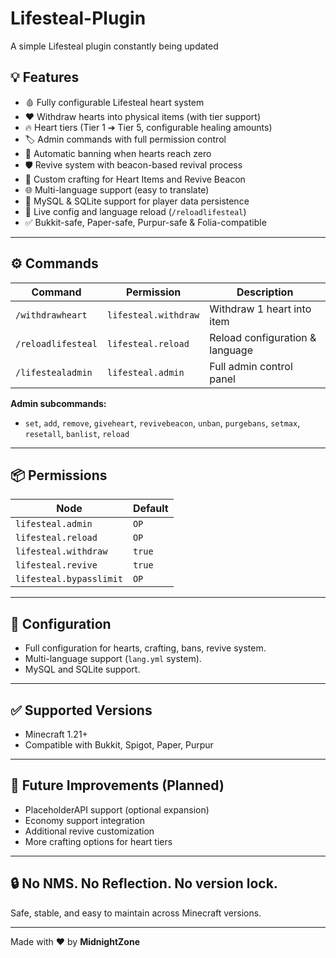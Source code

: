 # Lifesteal-Plugin
A simple Lifesteal plugin constantly being updated

## 💡 Features

- 🩸 Fully configurable Lifesteal heart system
- ❤️ Withdraw hearts into physical items (with tier support)
- 🔥 Heart tiers (Tier 1 ➔ Tier 5, configurable healing amounts)
- 🏷️ Admin commands with full permission control
- 🚫 Automatic banning when hearts reach zero
- 🛡️ Revive system with beacon-based revival process
- 🎯 Custom crafting for Heart Items and Revive Beacon
- 🌐 Multi-language support (easy to translate)
- 💾 MySQL & SQLite support for player data persistence
- 🔄 Live config and language reload (`/reloadlifesteal`)
- ✅ Bukkit-safe, Paper-safe, Purpur-safe & Folia-compatible

---

## ⚙ Commands

| Command | Permission | Description |
|---------|------------|-------------|
| `/withdrawheart` | `lifesteal.withdraw` | Withdraw 1 heart into item |
| `/reloadlifesteal` | `lifesteal.reload` | Reload configuration & language |
| `/lifestealadmin` | `lifesteal.admin` | Full admin control panel |

**Admin subcommands:**

- `set`, `add`, `remove`, `giveheart`, `revivebeacon`, `unban`, `purgebans`, `setmax`, `resetall`, `banlist`, `reload`

---

## 📦 Permissions

| Node | Default |
|------|---------|
| `lifesteal.admin` | `OP` |
| `lifesteal.reload` | `OP` |
| `lifesteal.withdraw` | `true` |
| `lifesteal.revive` | `true` |
| `lifesteal.bypasslimit` | `OP` |

---

## 🔧 Configuration

- Full configuration for hearts, crafting, bans, revive system.
- Multi-language support (`lang.yml` system).
- MySQL and SQLite support.

---

## ✅ Supported Versions

- Minecraft 1.21+  
- Compatible with Bukkit, Spigot, Paper, Purpur

---

## 🚀 Future Improvements (Planned)

- PlaceholderAPI support (optional expansion)
- Economy support integration
- Additional revive customization
- More crafting options for heart tiers

---

## 🔒 No NMS. No Reflection. No version lock.

Safe, stable, and easy to maintain across Minecraft versions.

---

Made with ❤️ by **MidnightZone**
